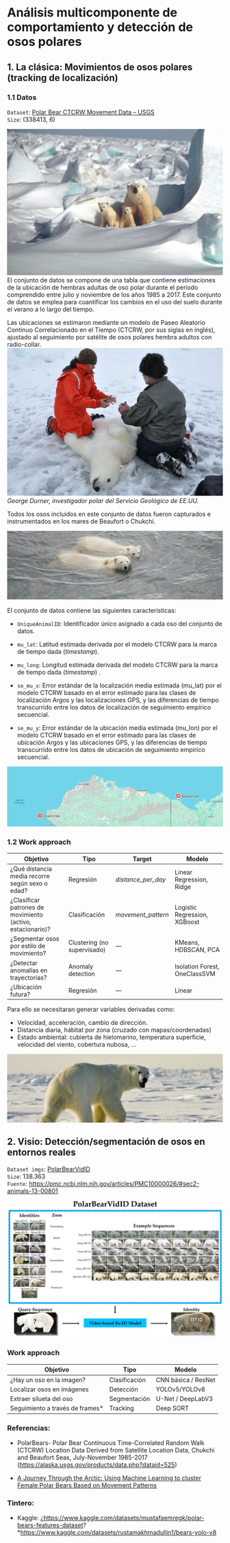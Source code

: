 # Análisis multicomponente de comportamiento y detección de osos polares

## 1. La clásica: **Movimientos de osos polares (tracking de localización)**

### 1.1 Datos

``Dataset``: [Polar Bear CTCRW Movement Data – USGS](https://alaska.usgs.gov/data/polarBear/polarBear_CTCRWlocations_chukchiBeaufort_1985-2017/polarBear_CTCRWlocations_chukchiBeaufort_1985-2017.zip)  
``Size``: (338413, 6)

![alt text](mom_cubs2_adj_1.jpg)
El conjunto de datos se compone de una tabla que contiene estimaciones de la ubicación de hembras adultas de oso polar durante el período comprendido entre julio y noviembre de los años 1985 a 2017. Este conjunto de datos se emplea para cuantificar los cambios en el uso del suelo durante el verano a lo largo del tiempo. 

Las ubicaciones se estimaron mediante un modelo de Paseo Aleatorio Continuo Correlacionado en el Tiempo (CTCRW, por sus siglas en inglés), ajustado al seguimiento por satélite de osos polares hembra adultos con radio-collar.  
![](image.png) _George Durner, investigador polar del Servicio Geológico de EE.UU._

Todos los osos incluidos en este conjunto de datos fueron capturados e instrumentados en los mares de Beaufort o Chukchi.

![alt text](two_polar_bears_swimming_10-11-2009_USGS.jpg)


El conjunto de datos contiene las siguientes características:

+ ``UniqueAnimalID``: Identificador único asignado a cada oso del conjunto de datos.

+ ``mu_lat``: Latitud estimada derivada por el modelo CTCRW para la marca de tiempo dada (_timestamp_).

+ ``mu_long``: Longitud estimada derivada del modelo CTCRW para la marca de tiempo dada (_timestamp_)     .

+ ``se_mu_x``: Error estándar de la localización media estimada (mu_lat) por el modelo CTCRW basado en el error estimado para las clases de localización Argos y las localizaciones GPS, y las diferencias de tiempo transcurrido entre los datos de localización de seguimiento empírico secuencial.

+ ``se_mu_y``: Error estándar de la ubicación media estimada (mu_lon) por el modelo CTCRW basado en el error estimado para las clases de ubicación Argos y las ubicaciones GPS, y las diferencias de tiempo transcurrido entre los datos de ubicación de seguimiento empírico secuencial.

![alt text](image-1.png)

### 1.2 Work approach

| Objetivo                                  | Tipo                  | Target                | Modelo                     |
|-------------------------------------------|-----------------------|-----------------------|-------------------------------------|
| ¿Qué distancia media recorre según sexo o edad? | Regresión             | _distance_per_day_      | Linear Regression, Ridge            |
| ¿Clasificar patrones de movimiento (activo, estacionario)? | Clasificación         | _movement_pattern_ | Logistic Regression, XGBoost        |
| ¿Segmentar osos por estilo de movimiento? | Clustering (no supervisado) | —                     | KMeans, HDBSCAN, PCA                |
| ¿Detectar anomalías en trayectorias?      | Anomaly detection     | —                     | Isolation Forest, OneClassSVM       |
| ¿Ubicación futura?      | Regresión     | —                     | Linear       |

Para ello se necesitaran generar variables derivadas como:
+ Velocidad, acceleración, cambio de dirección.
+ Distancia diaria, hábitat por zona (cruzado con mapas/coordenadas)
+ Estado ambiental: cubierta de hielomarino, temperatura superficie, velocidad del viento, 
cobertura nubosa, ...

![alt text](large_polar_bear_4-1-2009_Mike_Lockhart.jpg)  

## 2. Visio: **Detección/segmentación de osos en entornos reales**

``Dataset imgs``: 
[PolarBearVidID](https://zenodo.org/records/7564529)  
``Size``: 138.363  
``Fuente``: https://pmc.ncbi.nlm.nih.gov/articles/PMC10000026/#sec2-animals-13-00801 

![alt text](image-2.png)

### Work approach
| Objetivo         |             Tipo             | Modelo            |
|---------------|-------------------------------|------------------|
| ¿Hay un oso en la imagen? | Clasificación   | CNN básica / ResNet |
| Localizar osos en imágenes | Detección      | YOLOv5/YOLOv8      | 
| Extraer silueta del oso    | Segmentación   | U-Net / DeepLabV3  |
| Seguimiento a través de frames* | Tracking   | Deep SORT         |





### Referencias:

* PolarBears- Polar Bear Continuous Time-Correlated Random Walk (CTCRW) Location Data Derived from Satellite Location Data, Chukchi and Beaufort Seas, July-November 1985-2017 (https://alaska.usgs.gov/products/data.php?dataid=525)


* [A Journey Through the Arctic: Using Machine Learning to cluster Female Polar Bears Based on Movement Patterns](https://medium.com/@viritaromero/a-journey-through-the-arctic-using-machine-learning-to-cluster-female-polar-bears-based-on-8a2870c5e53b)



### Tintero:

* Kaggle: ¿https://www.kaggle.com/datasets/mustafaemregk/polar-bears-features-dataset?
*https://www.kaggle.com/datasets/rustamakhmadullin1/bears-yolo-v8